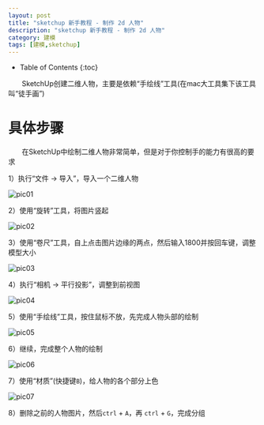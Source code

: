 ```yaml
---
layout: post
title: "sketchup 新手教程 - 制作 2d 人物"
description: "sketchup 新手教程 - 制作 2d 人物"
category: 建模
tags: [建模,sketchup]
---
```

* Table of Contents
{:toc}

&#160; &#160; &#160; &#160;SketchUp创建二维人物，主要是依赖“手绘线”工具(在mac大工具集下该工具叫“徒手画”)

<!-- more -->

# 具体步骤

&#160; &#160; &#160; &#160;在SketchUp中绘制二维人物非常简单，但是对于你控制手的能力有很高的要求

1）执行“文件 -> 导入”，导入一个二维人物

![pic01](http://img17.poco.cn/mypoco/myphoto/20160130/16/17800049220160130161833048.png)

2）使用“旋转”工具，将图片竖起

![pic02](http://img17.poco.cn/mypoco/myphoto/20160130/16/17800049220160130161855056.png)

3）使用“卷尺”工具，自上点击图片边缘的两点，然后输入1800并按回车键，调整模型大小

![pic03](http://img17.poco.cn/mypoco/myphoto/20160130/16/17800049220160130161932037.png)

4）执行“相机 -> 平行投影”，调整到前视图

![pic04](http://img17.poco.cn/mypoco/myphoto/20160130/16/17800049220160130161956047.png)

5）使用“手绘线”工具，按住鼠标不放，先完成人物头部的绘制

![pic05](http://img17.poco.cn/mypoco/myphoto/20160130/16/17800049220160130162015097.png)

6）继续，完成整个人物的绘制

![pic06](http://img17.poco.cn/mypoco/myphoto/20160130/16/17800049220160130162034023.png)

7）使用“材质”(快捷键`B`)，给人物的各个部分上色

![pic07](http://img17.poco.cn/mypoco/myphoto/20160130/16/17800049220160130162053011.png)

8）删除之前的人物图片，然后`ctrl` + `A`，再 `ctrl` + `G`，完成分组